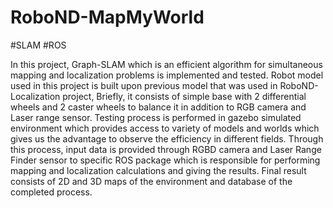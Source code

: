 # RoboND-MapMyWorld
#SLAM #ROS

In this project, Graph-SLAM which is an efficient algorithm for simultaneous mapping and localization problems is implemented and tested.
Robot model used in this project is built upon previous model that was used in RoboND-Localization project, Briefly, it consists of simple base with 2 differential wheels and 2 caster wheels to balance it in addition to RGB camera and Laser range sensor.
Testing process is performed in gazebo simulated environment which provides access to variety of models and worlds which gives us the advantage to observe the efficiency in different fields.
Through this process, input data is provided through RGBD camera and Laser Range Finder sensor to specific ROS package which is responsible for performing mapping and localization calculations and giving the results.
Final result consists of 2D and 3D maps of the environment and database of the completed process.
